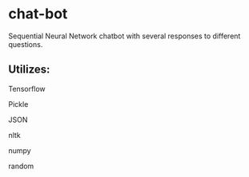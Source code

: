 # chat-bot

Sequential Neural Network chatbot with several responses to different questions.

## Utilizes:
Tensorflow

Pickle

JSON

nltk 

numpy

random
